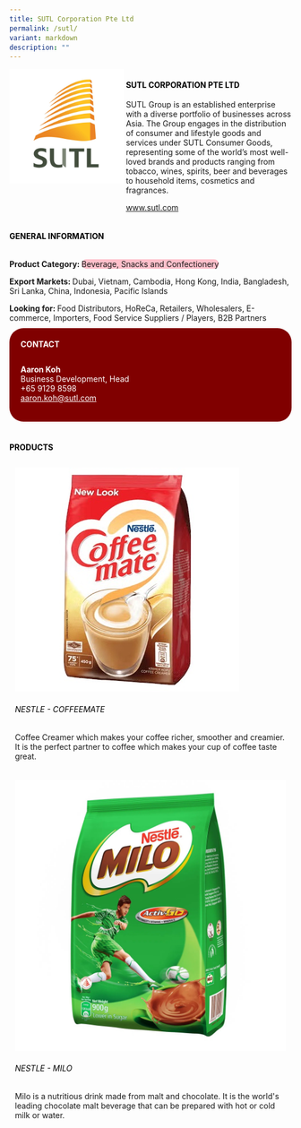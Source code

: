 ```yaml
---
title: SUTL Corporation Pte Ltd
permalink: /sutl/
variant: markdown
description: ""
---
```

<div class="flex-paragraph">
	<div style="display: flex; flex-wrap: wrap;" class="flex-container">
		<div style="flex: 1 1 40%; display: block;" class="card sgds">
			<img src="/images/SUTL/sutl_logo.jpg">
		</div>
		<div style="flex: 1 1 58%; display: block; margin-left: 3px" class="card-sgds">
			<h4 style="text-transform: uppercase; color: black;"><b>SUTL Corporation Pte Ltd</b></h4>
			<p>SUTL Group is an established enterprise with a diverse portfolio of businesses across Asia. The Group engages in the distribution of consumer and lifestyle goods and services under SUTL Consumer Goods, representing some of the world’s most well-loved brands and products ranging from tobacco, wines, spirits, beer and beverages to household items, cosmetics and fragrances.</p>
			<p><a target="_blank" href="https://www.sutl.com">www.sutl.com</a></p>
		</div>
	</div>
</div>

<h4 style="text-transform: uppercase; color: black;">
	<b>General Information</b>
</h4>
<div style="display: flex; flex-wrap: wrap;" class="flex-container">
	<div style="flex: 1 1 65%; display: block; align-self: stretch" class="card sgds">
		<div class="flex-paragraph">
			<p>
				<b>Product Category: </b>
				<span style="background-color: pink; border-radius: 10px;">Beverage, Snacks and Confectionery</span>
			</p>
			<p>
				<b>Export Markets: </b>Dubai, Vietnam, Cambodia, Hong Kong, India, Bangladesh, Sri Lanka, China, Indonesia, Pacific Islands
			</p>
			<p style="margin-bottom: 10px;">
				<b>Looking for: </b>Food Distributors, HoReCa, Retailers, Wholesalers, E-commerce, Importers, Food Service Suppliers / Players, B2B Partners
			</p>
		</div>
	</div>
	<div style="flex: 1 1 35%; padding: 10px; display: block; background-color: maroon; border-radius: 25px; align-self: center;" class="card sgds">
		<h4 style="color: white; margin-top: 10px; margin-left: 10px;">CONTACT</h4>
		<div class="flex-paragraph">
			<p style="padding: 10px; color: white;">
				<b>Aaron Koh</b>
				<br>Business Development, Head<br>+65 9129 8598<br>
				<a style="color: white;" href="mailto:aaron.koh@sutl.com">aaron.koh@sutl.com</a>
			</p>
		</div>
	</div>
</div>
<br>
<h4 style="text-transform: uppercase; color: black;">
	<b>Products</b>
</h4>
<div style="display: flex; flex-wrap: wrap;">
	<div style="flex: 1 1 47%; margin: 10px; display: block;" class="card sgds">
		<div style="display: block;" class="flex-image">
			<img src="/images/SUTL/sutl_product_01.jpg">
		</div>
		<div class="flex-paragraph">
			<h6 style="text-transform: uppercase; color: black;">Nestle - Coffeemate</h6>
			<p>Coffee Creamer which makes your coffee richer, smoother and creamier. It is the perfect partner to coffee which makes your cup of coffee taste great.</p>
		</div>
	</div>
	<div style="flex: 1 1 47%; margin: 10px; display: block;" class="card sgds">
		<div style="display: block;" class="flex-image">
			<img src="/images/SUTL/sutl_product_02.jpg">
		</div>
		<div class="flex-paragraph">
			<h6 style="text-transform: uppercase; color: black;">Nestle - Milo</h6>
			<p>Milo is a nutritious drink made from malt and chocolate. It is the world's leading chocolate malt beverage that can be prepared with hot or cold milk or water.</p>
		</div>
	</div>
</div>